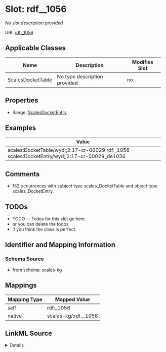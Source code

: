 

# Slot: rdf__1056


_No slot description provided_





URI: [rdf:_1056](http://www.w3.org/1999/02/22-rdf-syntax-ns#_1056)



<!-- no inheritance hierarchy -->





## Applicable Classes

| Name | Description | Modifies Slot |
| --- | --- | --- |
| [ScalesDocketTable](../classes/ScalesDocketTable.md) | No type description provided |  no  |







## Properties

* Range: [ScalesDocketEntry](../classes/ScalesDocketEntry.md)






## Examples

| Value |
| --- |
| scales:DocketTable/wyd;;2:17-cr-00029 rdf:_1056 scales:DocketEntry/wyd;;2:17-cr-00029_de1056 |

## Comments

* 152 occurrences with subject type scales_DocketTable and object type scales_DocketEntry.

## TODOs

* TODO -- Todos for this slot go here
* or you can delete the todos
* if you think the class is perfect.

## Identifier and Mapping Information







### Schema Source


* from schema: scales-kg




## Mappings

| Mapping Type | Mapped Value |
| ---  | ---  |
| self | rdf:_1056 |
| native | scales-kg/:rdf__1056 |




## LinkML Source

<details>
```yaml
name: rdf__1056
description: No slot description provided
todos:
- TODO -- Todos for this slot go here
- or you can delete the todos
- if you think the class is perfect.
comments:
- 152 occurrences with subject type scales_DocketTable and object type scales_DocketEntry.
examples:
- value: scales:DocketTable/wyd;;2:17-cr-00029 rdf:_1056 scales:DocketEntry/wyd;;2:17-cr-00029_de1056
from_schema: scales-kg
rank: 1000
slot_uri: rdf:_1056
alias: rdf__1056
domain_of:
- scales_DocketTable
range: scales_DocketEntry

```
</details>